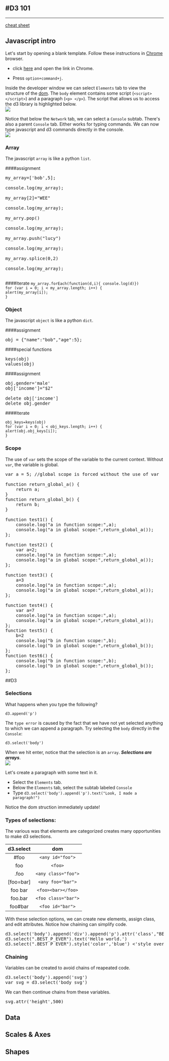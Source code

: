 #D3 101
---------
---------
[cheat sheet](https://github.com/alignedleft/strata-d3-tutorial/blob/master/d3%20Cheat%20Sheet.pdf)

## Javascript intro
Let's start by opening a blank template. Follow these instructions in [Chrome](https://www.google.com/intl/en/chrome/browser/#brand=CHMB&utm_campaign=en&utm_source=en-ha-na-us-sk&utm_medium=ha) browser. 

*  click [here](http://data-science-6.gnip.com/~blehman/Data-Science-45min-Intros/d3-101/hello-d3.html) and open the link in Chrome. 

*  Press `option+command+j`. 


Inside the developer window we can select `Elements` tab to view the structure of the [dom](http://en.wikipedia.org/wiki/Document_Object_Model). The `body` element contains some script (`<script> </script>`) and a paragraph (`<p> </p>`). The script that allows us to access the d3 library is highlighted below.  
![](https://github.com/blehman/Data-Science-45min-Intros/blob/master/d3-101/imgs/elements.png?raw=true)

Notice that below the `Network` tab, we can select a `Console` subtab. There's also a parent  `Console` tab. Either works for typing commands. We can now type javascript and d3 commands directly in the console.  
![](https://github.com/blehman/Data-Science-45min-Intros/blob/master/d3-101/imgs/subtab.png?raw=true)

### Array
The javascript `array` is like a python `list`.

####assignment
<pre>
my_array=['bob',5];

console.log(my_array);

my_array[2]="WEE"

console.log(my_array);

my_arry.pop() <removes the last element>

console.log(my_array);

my_array.push("lucy") <adds element to last>

console.log(my_array);

my_array.splice(0,2) <removes 2 elements starting at 0>

console.log(my_array);

</pre>

####iterate
`my_array.forEach(function(d,i){ console.log(d)})`  
`for (var i = 0; i < my_array.length; i++) {`  
    `alert(my_array[i]);`  
`}`  

### Object
The javascript `object` is like a python `dict`.

####assignment
<pre>
obj = {"name":"bob","age":5};
</pre>
####special functions
<pre>
keys(obj)
values(obj)
</pre>
####assignment
<pre>
obj.gender='male'
obj['income']="$2"

delete obj['income'] 
delete obj.gender
</pre>
####iterate

`obj_keys=keys(obj)`  
`for (var i = 0; i < obj_keys.length; i++) {`  
    `alert(obj.obj_keys[i]);`  
`}`  
### Scope 
The use of `var` sets the scope of the variable to the current context. Without `var`, the variable is global. 
<pre>
var a = 5; //global scope is forced without the use of var

function return_global_a() {
    return a;
}
function return_global_b() {
    return b;
}

function test1() {
    console.log("a in function scope:",a);
    console.log("a in global scope:",return_global_a());
};

function test2() {
    var a=2;
    console.log("a in function scope:",a);
    console.log("a in global scope:",return_global_a());
};

function test3() {
    a=3
    console.log("a in function scope:",a);
    console.log("a in global scope:",return_global_a());
};

function test4() {
    var a=7
    console.log("a in function scope:",a);
    console.log("a in global scope:",return_global_a());
};
function test5() {
    b=2
    console.log("b in function scope:",b);
    console.log("b in global scope:",return_global_b());
};
function test6() {
    console.log("b in function scope:",b);
    console.log("b in global scope:",return_global_b());
};
</pre>

##D3
### Selections
What happens when you type the following?  

`d3.append('p')` 

The `type error` is caused by the fact that we have not yet selected anything to which we can append a paragraph. Try selecting the `body` directly in the `Console`:   

`d3.select('body')`

When we hit enter, notice that the selection is an `array`. ***Selections are arrays***.  
![](https://github.com/blehman/Data-Science-45min-Intros/blob/master/d3-101/imgs/selection_array.png?raw=true)

Let's create a paragraph with some text in it. 

*  Select the `Elements` tab. 
*  Below the `Elements` tab, select the subtab labeled `Console`
*  Type `d3.select('body').append('p').text("Look, I made a paragraph!")`

Notice the dom struction immediately update!

### Types of selections:

The various was that elements are categorized creates many opportunities to make d3 selections. 


|   d3.select   |        dom         |  
| :-------------: | :----------------:   |  
| \#foo         | `<any id="foo">`   |     
| foo           | `<foo>`            |  
| .foo          | `<any class="foo">`|     
| [foo=bar]     | `<any foo="bar">`  |     
| foo bar       | `<foo><bar></foo>` |    
| foo.bar       | `<foo class="bar">`|   
| foo\#bar      | `<foo id="bar">`   |  

With these selection options, we can create new elements, assign class, and edit attributes. Notice how chaining can simplify code. 

<pre>
d3.select('body').append('div').append('p').attr('class',"BEST_P_EVER")
d3.select(".BEST_P_EVER").text('Hello world.')
d3.select(".BEST_P_EVER").style('color','blue') <'style overides css style'>
</pre>

### Chaining
Variables can be created to avoid chains of reapeated code.

<pre>
d3.select('body').append('svg')
var svg = d3.select('body svg')
</pre>

We can then continue chains from these variables.

<pre>
svg.attr('height',500)
</pre>

## Data

## Scales & Axes

## Shapes

